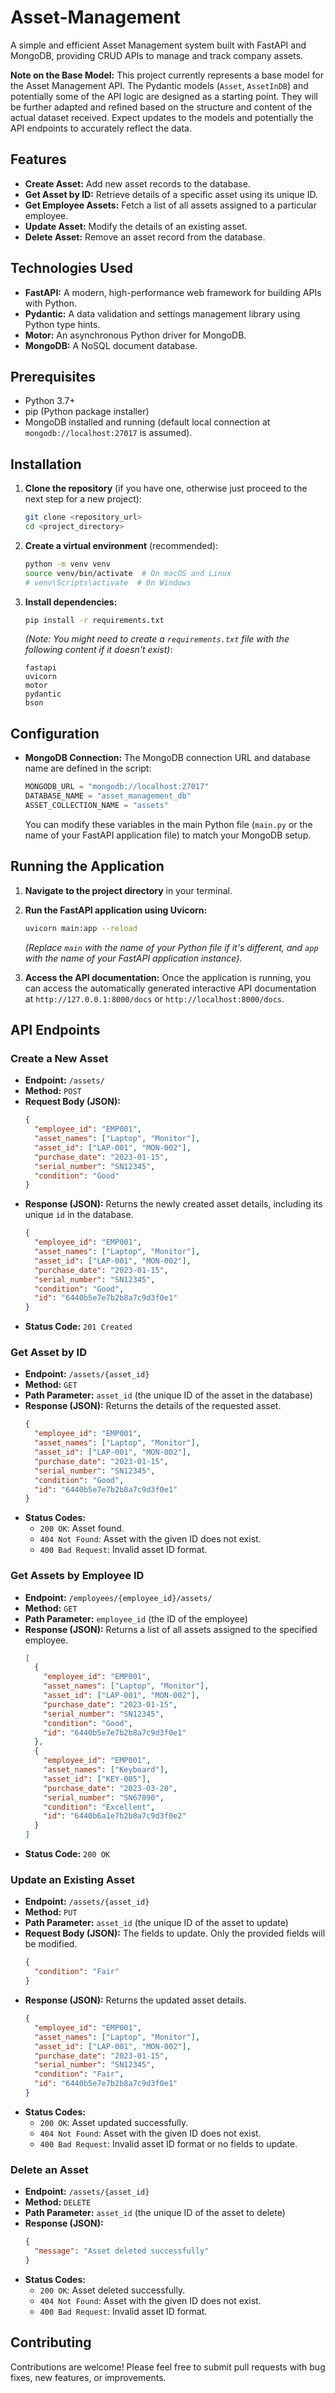 # Asset-Management
A simple and efficient Asset Management system built with FastAPI and MongoDB, providing CRUD APIs to manage and track company assets.

**Note on the Base Model:** This project currently represents a base model for the Asset Management API. The Pydantic models (`Asset`, `AssetInDB`) and potentially some of the API logic are designed as a starting point. They will be further adapted and refined based on the structure and content of the actual dataset received. Expect updates to the models and potentially the API endpoints to accurately reflect the data.

## Features

* **Create Asset:** Add new asset records to the database.
* **Get Asset by ID:** Retrieve details of a specific asset using its unique ID.
* **Get Employee Assets:** Fetch a list of all assets assigned to a particular employee.
* **Update Asset:** Modify the details of an existing asset.
* **Delete Asset:** Remove an asset record from the database.

## Technologies Used

* **FastAPI:** A modern, high-performance web framework for building APIs with Python.
* **Pydantic:** A data validation and settings management library using Python type hints.
* **Motor:** An asynchronous Python driver for MongoDB.
* **MongoDB:** A NoSQL document database.

## Prerequisites

* Python 3.7+
* pip (Python package installer)
* MongoDB installed and running (default local connection at `mongodb://localhost:27017` is assumed).

## Installation

1.  **Clone the repository** (if you have one, otherwise just proceed to the next step for a new project):
    ```bash
    git clone <repository_url>
    cd <project_directory>
    ```

2.  **Create a virtual environment** (recommended):
    ```bash
    python -m venv venv
    source venv/bin/activate  # On macOS and Linux
    # venv\Scripts\activate  # On Windows
    ```

3.  **Install dependencies:**
    ```bash
    pip install -r requirements.txt
    ```
    *(Note: You might need to create a `requirements.txt` file with the following content if it doesn't exist)*:
    ```
    fastapi
    uvicorn
    motor
    pydantic
    bson
    ```

## Configuration

* **MongoDB Connection:** The MongoDB connection URL and database name are defined in the script:
    ```python
    MONGODB_URL = "mongodb://localhost:27017"
    DATABASE_NAME = "asset_management_db"
    ASSET_COLLECTION_NAME = "assets"
    ```
    You can modify these variables in the main Python file (`main.py` or the name of your FastAPI application file) to match your MongoDB setup.

## Running the Application

1.  **Navigate to the project directory** in your terminal.

2.  **Run the FastAPI application using Uvicorn:**
    ```bash
    uvicorn main:app --reload
    ```
    *(Replace `main` with the name of your Python file if it's different, and `app` with the name of your FastAPI application instance)*.

3.  **Access the API documentation:** Once the application is running, you can access the automatically generated interactive API documentation at `http://127.0.0.1:8000/docs` or `http://localhost:8000/docs`.

## API Endpoints

### Create a New Asset

* **Endpoint:** `/assets/`
* **Method:** `POST`
* **Request Body (JSON):**
    ```json
    {
      "employee_id": "EMP001",
      "asset_names": ["Laptop", "Monitor"],
      "asset_id": ["LAP-001", "MON-002"],
      "purchase_date": "2023-01-15",
      "serial_number": "SN12345",
      "condition": "Good"
    }
    ```
* **Response (JSON):** Returns the newly created asset details, including its unique `id` in the database.
    ```json
    {
      "employee_id": "EMP001",
      "asset_names": ["Laptop", "Monitor"],
      "asset_id": ["LAP-001", "MON-002"],
      "purchase_date": "2023-01-15",
      "serial_number": "SN12345",
      "condition": "Good",
      "id": "6440b5e7e7b2b8a7c9d3f0e1"
    }
    ```
* **Status Code:** `201 Created`

### Get Asset by ID

* **Endpoint:** `/assets/{asset_id}`
* **Method:** `GET`
* **Path Parameter:** `asset_id` (the unique ID of the asset in the database)
* **Response (JSON):** Returns the details of the requested asset.
    ```json
    {
      "employee_id": "EMP001",
      "asset_names": ["Laptop", "Monitor"],
      "asset_id": ["LAP-001", "MON-002"],
      "purchase_date": "2023-01-15",
      "serial_number": "SN12345",
      "condition": "Good",
      "id": "6440b5e7e7b2b8a7c9d3f0e1"
    }
    ```
* **Status Codes:**
    * `200 OK`: Asset found.
    * `404 Not Found`: Asset with the given ID does not exist.
    * `400 Bad Request`: Invalid asset ID format.

### Get Assets by Employee ID

* **Endpoint:** `/employees/{employee_id}/assets/`
* **Method:** `GET`
* **Path Parameter:** `employee_id` (the ID of the employee)
* **Response (JSON):** Returns a list of all assets assigned to the specified employee.
    ```json
    [
      {
        "employee_id": "EMP001",
        "asset_names": ["Laptop", "Monitor"],
        "asset_id": ["LAP-001", "MON-002"],
        "purchase_date": "2023-01-15",
        "serial_number": "SN12345",
        "condition": "Good",
        "id": "6440b5e7e7b2b8a7c9d3f0e1"
      },
      {
        "employee_id": "EMP001",
        "asset_names": ["Keyboard"],
        "asset_id": ["KEY-005"],
        "purchase_date": "2023-03-20",
        "serial_number": "SN67890",
        "condition": "Excellent",
        "id": "6440b6a1e7b2b8a7c9d3f0e2"
      }
    ]
    ```
* **Status Code:** `200 OK`

### Update an Existing Asset

* **Endpoint:** `/assets/{asset_id}`
* **Method:** `PUT`
* **Path Parameter:** `asset_id` (the unique ID of the asset to update)
* **Request Body (JSON):** The fields to update. Only the provided fields will be modified.
    ```json
    {
      "condition": "Fair"
    }
    ```
* **Response (JSON):** Returns the updated asset details.
    ```json
    {
      "employee_id": "EMP001",
      "asset_names": ["Laptop", "Monitor"],
      "asset_id": ["LAP-001", "MON-002"],
      "purchase_date": "2023-01-15",
      "serial_number": "SN12345",
      "condition": "Fair",
      "id": "6440b5e7e7b2b8a7c9d3f0e1"
    }
    ```
* **Status Codes:**
    * `200 OK`: Asset updated successfully.
    * `404 Not Found`: Asset with the given ID does not exist.
    * `400 Bad Request`: Invalid asset ID format or no fields to update.

### Delete an Asset

* **Endpoint:** `/assets/{asset_id}`
* **Method:** `DELETE`
* **Path Parameter:** `asset_id` (the unique ID of the asset to delete)
* **Response (JSON):**
    ```json
    {
      "message": "Asset deleted successfully"
    }
    ```
* **Status Codes:**
    * `200 OK`: Asset deleted successfully.
    * `404 Not Found`: Asset with the given ID does not exist.
    * `400 Bad Request`: Invalid asset ID format.

## Contributing

Contributions are welcome! Please feel free to submit pull requests with bug fixes, new features, or improvements.
